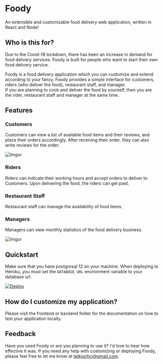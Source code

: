 # Foody
An extensible and customizable food delivery web application, written in React and Node!

## Who is this for?  
Due to the Covid-19 lockdown, there has been an increase in demand for food delivery services.
Foody is built for people who want to start their own food delivery service.

Foody is a food delivery application which you can customize and extend according to your fancy. 
Foody provides a simple interface for customers, riders (who deliver the food), restaurant staff, and manager.  
If you are planning to cook and deliver the food by yourself, then you are the rider, restaurant staff and manager at the same time.

## Features
### Customers
Customers can view a list of available food items and their reviews, and place their orders accordingly. 
After receiving their order, they can also write reviews for the order.

![Imgur](https://i.imgur.com/eZi4gao.png)

### Riders
Riders can indicate their working hours and accept orders to deliver to Customers. Upon delivering the food, the riders can get paid.

### Restaurant Staff
Restaurant staff can manage the availability of food items.


### Managers
Managers can view monthly statistics of the food delivery business.

![Imgur](https://i.imgur.com/pxz9wzv.png)

## Quickstart
Make sure that you have postgresql 12 on your machine.
When deploying to Heroku, you must set the `DATABASE_URL` environment variable to your database url.

[![Deploy](https://www.herokucdn.com/deploy/button.svg)](https://id.heroku.com/login)

## How do I customize my application?
Please visit the frontend or backend folder for the documentation on how to test your application locally.

## Feedback 
Have you used Foody or are you planning to use it? I'd love to hear how effective it was. 
If you need any help with customizing or deploying Foody, please feel free to let me know at teikjunhci@gmail.com.
